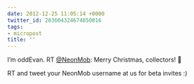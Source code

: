 ```yaml
---
date: 2012-12-25 11:05:14 +0000
twitter_id: 283604324674850816
tags:
- micropost
title: ''
---
```


I’m oddEvan. RT [@NeonMob](https://twitter.com/NeonMob): Merry Christmas, collectors! 🎅 

RT and tweet your NeonMob username at us for beta invites :)
